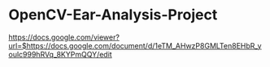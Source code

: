 # OpenCV-Ear-Analysis-Project
https://docs.google.com/viewer?url=$https://docs.google.com/document/d/1eTM_AHwzP8GMLTen8EHbR_youlc999hRVq_8KYPmQQY/edit
